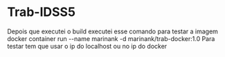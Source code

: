 # Trab-IDSS5 
Depois que executei o build executei esse comando para testar a imagem
docker container run --name marinank -d marinank/trab-docker:1.0
Para testar tem que usar o ip do localhost ou no ip do docker
 
